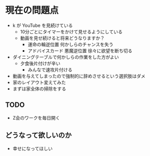 # 現在の問題点
* k が YouTube を見続けている
  * 10分ごとにタイマーをかけて見せるようにしている
  * 動画を見せ続けると将来どうなりますか？
    * 運命の輪逆位置 何かしらのチャンスを失う
    * アドバイスカード 悪魔逆位置 徐々に欲望を断ち切る
* ダイニングテーブルで何かしらの作業をした方がよい
  * 夕食後片付けが辛い
    * みんなで速攻片付ける
* 動画を与えてしまったので強制的に辞めさせるという選択肢はダメ
* 家のレイアウト変えてみた
* まずは家全体の掃除をする

## TODO
* Z会のワークを毎日開く

## どうなって欲しいのか
* 幸せになってほしい
